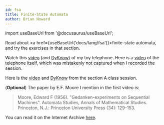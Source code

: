 ```yaml
---
id: fsa
title: Finite-State Automata
author: Brian Howard
---
```

import useBaseUrl from '@docusaurus/useBaseUrl';

Read about <a href={useBaseUrl('docs/lang/fsa')}>finite-state automata</a>, and try the exercises in that section.

Watch this [video](https://drive.google.com/file/d/1eQM-pgBE6BQtjOWTpUycLHTflvIopSMy/view) (and [DyKnow](https://drive.google.com/open?id=1-mvty5DQoMbo7I6MbvfgCuuJa1WhIu_-)) of my toy telephone. Here is a [video](https://drive.google.com/file/d/1kI7JeF6LzXlE02I37uekmQhYi4XFvzv4/view) of the telephone itself, which was mistakenly not captured when I recorded the session.

Here is the [video](https://drive.google.com/file/d/1XGh1fOvJDv5HbNDafolK1kRlrEmr_tDs/view) and [DyKnow](https://drive.google.com/open?id=1-p5DK4hJ08pUPITG9oYUc8YtQ8Docofi) from the section A class session.

(**Optional**) The paper by E.F. Moore I mention in the first video is:

> Moore, Edward F (1956). "Gedanken-experiments on Sequential Machines". Automata Studies, Annals of Mathematical Studies. Princeton, N.J.: Princeton University Press (34): 129–153.

You can read it on the Internet Archive [here](https://web.archive.org/web/20120216141113/http://people.mokk.bme.hu/~kornai/termeszetes/moore_1956.pdf).
